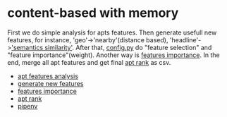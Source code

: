 # content-based with memory    
    
First we do simple analysis for apts features. Then generate usefull new features, for instance, 'geo'->'nearby'(distance based), 'headline'->['semantics similarity'](https://github.com/nestseekers/recommender-system/blob/master/text_similarity.md). After that, [config.py](https://github.com/nestseekers/recommender-system/blob/master/pipenv/config.py) do "feature selection" and "feature importance"(weight). Another way is [features importance](https://github.com/nestseekers/recommender-system/tree/master/features_importance). In the end, merge all apt features and get final [apt rank](https://github.com/nestseekers/recommender-system/blob/master/pipenv/result/apt_rank.csv)
as csv.
* [apt features analysis](https://github.com/nestseekers/recommender-system/blob/master/apt_features_analysis.ipynb)
* [generate new features](https://github.com/nestseekers/recommender-system/blob/master/generate_features_similarity_matrix.md)                 
* [features importance](https://github.com/nestseekers/recommender-system/tree/master/features_importance)         
* [apt rank](https://github.com/nestseekers/recommender-system/blob/master/apt_rank.md)
* [pipenv](https://github.com/nestseekers/recommender-system/tree/master/pipenv)










